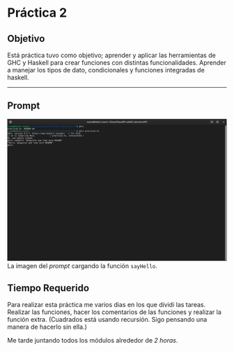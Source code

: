 # Práctica 2

## Objetivo
Está práctica tuvo como objetivo; aprender y aplicar las herramientas de GHC y Haskell para crear funciones con distintas funcionalidades. Aprender a manejar los tipos de dato, condicionales y funciones integradas de haskell.

---

## Prompt
![Imágen del Prompt](ghc.png)
La imagen del *prompt* cargando la función `sayHello`.

## Tiempo Requerido
Para realizar esta práctica me varios dias en los que dividi las tareas. Realizar las funciones, hacer los comentarios de las funciones y realizar la función extra. (Cuadrados está usando recursión. Sigo pensando una manera de hacerlo sin ella.)

Me tarde juntando todos los módulos alrededor de *2 horas*.